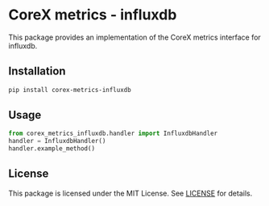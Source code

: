 # CoreX metrics - influxdb

This package provides an implementation of the CoreX metrics interface for influxdb.

## Installation
~~~bash
pip install corex-metrics-influxdb
~~~

## Usage
~~~python
from corex_metrics_influxdb.handler import InfluxdbHandler
handler = InfluxdbHandler()
handler.example_method()
~~~

## License
This package is licensed under the MIT License. See [LICENSE](../LICENSE) for details.
